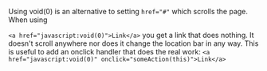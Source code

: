 Using void(0) is an alternative to setting `href="#"` which scrolls the page.
When using

`<a href="javascript:void(0)">Link</a>`
you get a link that does nothing. It doesn't scroll anywhere nor does it change the location bar in any way. This is useful to add an onclick handler that does the real work:
`<a href="javascript:void(0)" onclick="someAction(this)">Link</a>`
